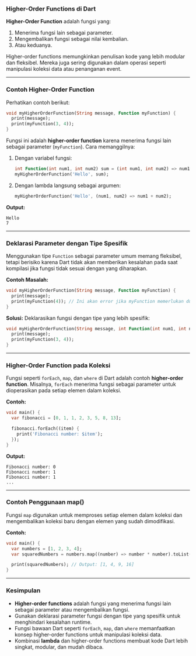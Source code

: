 ### **Higher-Order Functions di Dart**

**Higher-Order Function** adalah fungsi yang:
1. Menerima fungsi lain sebagai parameter.
2. Mengembalikan fungsi sebagai nilai kembalian.
3. Atau keduanya.

Higher-order functions memungkinkan penulisan kode yang lebih modular dan fleksibel. Mereka juga sering digunakan dalam operasi seperti manipulasi koleksi data atau penanganan event.

---

### **Contoh Higher-Order Function**
Perhatikan contoh berikut:
```dart
void myHigherOrderFunction(String message, Function myFunction) {
  print(message);
  print(myFunction(3, 4));
}
```
Fungsi ini adalah **higher-order function** karena menerima fungsi lain sebagai parameter (`myFunction`). Cara memanggilnya:
1. Dengan variabel fungsi:
   ```dart
   int Function(int num1, int num2) sum = (int num1, int num2) => num1 + num2;
   myHigherOrderFunction('Hello', sum);
   ```
2. Dengan lambda langsung sebagai argumen:
   ```dart
   myHigherOrderFunction('Hello', (num1, num2) => num1 + num2);
   ```

**Output:**
```
Hello
7
```

---

### **Deklarasi Parameter dengan Tipe Spesifik**
Menggunakan tipe `Function` sebagai parameter umum memang fleksibel, tetapi berisiko karena Dart tidak akan memberikan kesalahan pada saat kompilasi jika fungsi tidak sesuai dengan yang diharapkan.

**Contoh Masalah:**
```dart
void myHigherOrderFunction(String message, Function myFunction) {
  print(message);
  print(myFunction(4)); // Ini akan error jika myFunction memerlukan dua parameter
}
```
**Solusi:**
Deklarasikan fungsi dengan tipe yang lebih spesifik:
```dart
void myHigherOrderFunction(String message, int Function(int num1, int num2) myFunction) {
  print(message);
  print(myFunction(3, 4));
}
```

---

### **Higher-Order Function pada Koleksi**
Fungsi seperti `forEach`, `map`, dan `where` di Dart adalah contoh **higher-order function**. Misalnya, `forEach` menerima fungsi sebagai parameter untuk dioperasikan pada setiap elemen dalam koleksi.

**Contoh:**
```dart
void main() {
  var fibonacci = [0, 1, 1, 2, 3, 5, 8, 13];

  fibonacci.forEach((item) {
    print('Fibonacci number: $item');
  });
}
```
**Output:**
```
Fibonacci number: 0
Fibonacci number: 1
Fibonacci number: 1
...
```

---

### **Contoh Penggunaan map()**
Fungsi `map` digunakan untuk memproses setiap elemen dalam koleksi dan mengembalikan koleksi baru dengan elemen yang sudah dimodifikasi.

**Contoh:**
```dart
void main() {
  var numbers = [1, 2, 3, 4];
  var squaredNumbers = numbers.map((number) => number * number).toList();

  print(squaredNumbers); // Output: [1, 4, 9, 16]
}
```

---

### **Kesimpulan**
- **Higher-order functions** adalah fungsi yang menerima fungsi lain sebagai parameter atau mengembalikan fungsi.
- Gunakan deklarasi parameter fungsi dengan tipe yang spesifik untuk menghindari kesalahan runtime.
- Fungsi bawaan Dart seperti `forEach`, `map`, dan `where` memanfaatkan konsep higher-order functions untuk manipulasi koleksi data.
- Kombinasi **lambda** dan higher-order functions membuat kode Dart lebih singkat, modular, dan mudah dibaca.